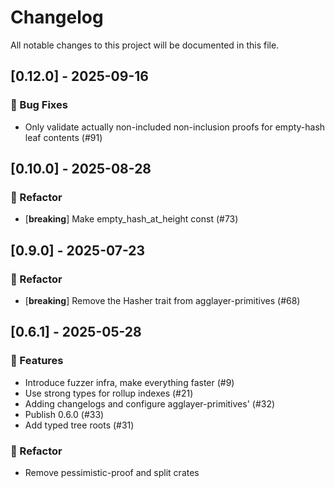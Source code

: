# Changelog

All notable changes to this project will be documented in this file.

## [0.12.0] - 2025-09-16

### 🐛 Bug Fixes

- Only validate actually non-included non-inclusion proofs for empty-hash leaf contents (#91)

## [0.10.0] - 2025-08-28

### 🚜 Refactor

- [**breaking**] Make empty_hash_at_height const (#73)

## [0.9.0] - 2025-07-23

### 🚜 Refactor

- [**breaking**] Remove the Hasher trait from agglayer-primitives (#68)

## [0.6.1] - 2025-05-28

### 🚀 Features

- Introduce fuzzer infra, make everything faster (#9)
- Use strong types for rollup indexes (#21)
- Adding changelogs and configure agglayer-primitives' (#32)
- Publish 0.6.0 (#33)
- Add typed tree roots (#31)

### 🚜 Refactor

- Remove pessimistic-proof and split crates


